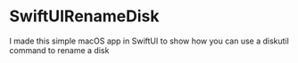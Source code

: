 # SwiftUIRenameDisk
I made this simple macOS app in SwiftUI to show how you can use a diskutil command to rename a disk
